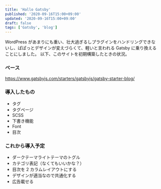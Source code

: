 ```yaml
---
title: 'Hallo Gatsby'
published: '2020-09-16T15:00+09:00'
updated: '2020-09-16T15:00+09:00'
draft: false
tags: ['Gatsby', 'blog']
---
```


WordPress があまりにも重い、壮大過ぎるしプラグインをハンドリングできないし、ぱぱっとデザインが変えづらくて、軽いと言われる Gatsby に乗り換えることにしました。
以下、このサイトを初期構築したときの状況。

### ベース

https://www.gatsbyjs.com/starters/gatsbyjs/gatsby-starter-blog/

### 導入したもの

- タグ
- タグページ
- SCSS
- 下書き機能
- Font
- 目次

### これから導入予定

- ダークテーマライトテーマのトグル
- カテゴリ表記（なくてもいいかな？）
- 目次を 2 カラムレイアウトにする
- デザインが適当なので共通化する
- 広告載せる
